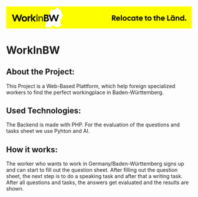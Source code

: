 ![](/backend/assets/img/banner.svg)
# WorkInBW
## About the Project:
This Project is a Web-Based Plattform, which help foreign specialized workers to find the perfect workingplace in Baden-Württemberg.

## Used Technologies:
The Backend is made with PHP.
For the evaluation of the questions and tasks sheet we use Pyhton and AI.

## How it works:
The worker who wants to work in Germany/Baden-Württemberg signs up and can start to fill out the question sheet.
After filling out the question sheet, the next step is to do a speaking task and after that a writing task.
After all questions and tasks, the answers get evaluated and the results are shown.